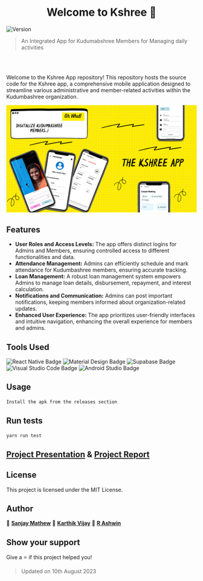 <h1 align="center">Welcome to Kshree 👋</h1>
<p>
  <img alt="Version" src="https://img.shields.io/badge/version-1.0.0-blue.svg?cacheSeconds=2592000" />
</p>

> An Integrated App for Kudumabshree Members for Managing daily activities

<br>
<br>

Welcome to the Kshree App repository! This repository hosts the source code for the Kshree app, a comprehensive mobile application designed to streamline various administrative and member-related activities within the Kudumbashree organization.

<p float="left" align="center">

<img src="/assets/kshree pics.png"/>

</p>

## Features

- **User Roles and Access Levels:** The app offers distinct logins for Admins and Members, ensuring controlled access to different functionalities and data.
- **Attendance Management:** Admins can efficiently schedule and mark attendance for Kudumbashree members, ensuring accurate tracking.
- **Loan Management:** A robust loan management system empowers Admins to manage loan details, disbursement, repayment, and interest calculation.
- **Notifications and Communication:** Admins can post important notifications, keeping members informed about organization-related updates.
- **Enhanced User Experience:** The app prioritizes user-friendly interfaces and intuitive navigation, enhancing the overall experience for members and admins.

## Tools Used

![React Native Badge](https://img.shields.io/badge/React%20Native-61DAFB?logo=react&logoColor=000&style=for-the-badge) ![Material Design Badge](https://img.shields.io/badge/Material%20Design-757575?logo=materialdesign&logoColor=fff&style=for-the-badge) ![Supabase Badge](https://img.shields.io/badge/Supabase-3FCF8E?logo=supabase&logoColor=fff&style=for-the-badge)
![Visual Studio Code Badge](https://img.shields.io/badge/Visual%20Studio%20Code-007ACC?logo=visualstudiocode&logoColor=fff&style=for-the-badge) ![Android Studio Badge](https://img.shields.io/badge/Android%20Studio-3DDC84?logo=androidstudio&logoColor=fff&style=for-the-badge)

## Usage

```sh
Install the apk from the releases section
```

## Run tests

```sh
yarn run test
```


## [Project Presentation](https://www.canva.com/design/DAFk4BvRsXI/ropbjroz6UclPzqAhq-j4Q/view?utm_content=DAFk4BvRsXI&utm_campaign=designshare&utm_medium=link&utm_source=publishsharelink) & [Project Report](/assest/MPreportgroupc.pdf)

## License

This project is licensed under the MIT License.

## Author

👤 **[Sanjay Mathew](https://github.com/M3BIONIX)**
👤 **[Karthik Vijay](https://www.karthikvijaytech.me/)**
👤 **[R Ashwin](https://github.com/ashwin417)**

## Show your support

Give a ⭐️ if this project helped you!

> Updated on 10th August 2023
